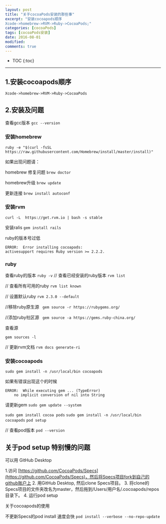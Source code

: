 ```yaml
---
layout: post
title: "关于cocoaPods安装的那些事"
excerpt: "安装cocoapods顺序
Xcode->homebrew->RVM->Ruby->CocoaPods;"
categories: [cocoaPods]
tags: [cocoaPods安装]
date: 2016-08-01 
modified: 
comments: true
---
```


* TOC
{:toc}
---

## 1.安装cocoapods顺序

```
Xcode->homebrew->RVM->Ruby->CocoaPods
```

## 2.安装及问题

查看gcc版本
`gcc --version`

### 安装homebrew

`ruby -e "$(curl -fsSL https://raw.githubusercontent.com/Homebrew/install/master/install)"`

如果出现问题请：

homebrew 修复问题
`brew doctor`

homebrew升级
`brew update`

更新连接
`brew install autoconf`

### 安装rvm

`curl -L  https://get.rvm.io | bash -s stable`

安装ralis
`gem install rails`

ruby的版本号过低

```
ERROR:  Error installing cocoapods:
activesupport requires Ruby version >= 2.2.2.
```

### ruby

查看ruby的版本
`ruby -v`
// 查看已经安装的ruby版本
`rvm list`

// 查看所有可用的ruby
`rvm list known`

// 设置默认ruby
`rvm 2.3.0 --default`

//移除ruby原生源
` gem source -r https://rubygems.org/`

 //添加ruby社区源
` gem source -a https://gems.ruby-china.org/`

查看源

`gem sources -l`

// 更新rvm文档
`rvm docs generate-ri`



### 安装cocoapods

`sudo gem install -n /usr/local/bin cocoapods`

如果有错误出现这个的时候

```
ERROR:  While executing gem ... (TypeError)
    no implicit conversion of nil into String
```


请更新gem
`sudo gem update --system`

`sudo gem install cocoa pods`
`sudo gem install -n /usr/local/bin cocoapods`
`pod setup`

// 查看pod版本
`pod --version`

## 关于pod setup 特别慢的问题

可以用 GitHub Desktop

1.访问 [https://github.com/CocoaPods/Specs](https://github.com/CocoaPods/Specs)，然后将Specs项目fork到自己的github账户上
2. 用GitHub Desktop, 然后clone Specs项目。
3. 将clone的Specs项目的文件夹改名为master，然后拖到/Users/用户名/.cocoapods/repos目录下。
4. 运行pod setup



关于cocoapods的使用

不更新Specs的pod install 速度会快
`pod install --verbose --no-repo-update`


